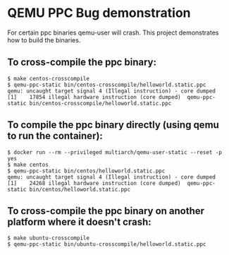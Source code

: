 # QEMU PPC Bug demonstration

For certain ppc binaries qemu-user will crash.  This project demonstrates how to build the binaries.

## To cross-compile the ppc binary:
```
$ make centos-crosscompile
$ qemu-ppc-static bin/centos-crosscompile/helloworld.static.ppc
qemu: uncaught target signal 4 (Illegal instruction) - core dumped
[1]    17854 illegal hardware instruction (core dumped)  qemu-ppc-static bin/centos-crosscompile/helloworld.static.ppc
```

## To compile the ppc binary directly (using qemu to run the container):
```
$ docker run --rm --privileged multiarch/qemu-user-static --reset -p yes
$ make centos
$ qemu-ppc-static bin/centos/helloworld.static.ppc
qemu: uncaught target signal 4 (Illegal instruction) - core dumped
[1]    24268 illegal hardware instruction (core dumped)  qemu-ppc-static bin/centos/helloworld.static.ppc
```

## To cross-compile the ppc binary on another platform where it doesn't crash:
```
$ make ubuntu-crosscompile
$ qemu-ppc-static bin/ubuntu-crosscompile/helloworld.static.ppc
```
